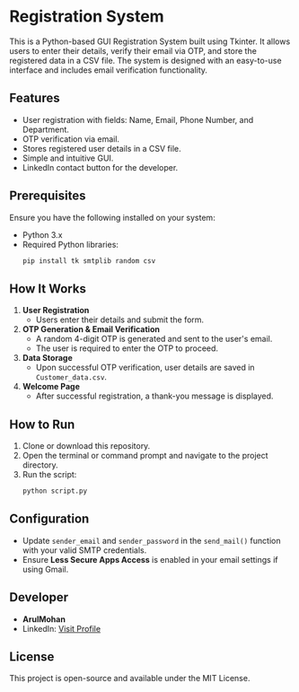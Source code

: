 # Registration System

This is a Python-based GUI Registration System built using Tkinter. It allows users to enter their details, verify their email via OTP, and store the registered data in a CSV file. The system is designed with an easy-to-use interface and includes email verification functionality.

## Features
- User registration with fields: Name, Email, Phone Number, and Department.
- OTP verification via email.
- Stores registered user details in a CSV file.
- Simple and intuitive GUI.
- LinkedIn contact button for the developer.

## Prerequisites
Ensure you have the following installed on your system:
- Python 3.x
- Required Python libraries:
  ```bash
  pip install tk smtplib random csv
  ```

## How It Works
1. **User Registration**
   - Users enter their details and submit the form.
2. **OTP Generation & Email Verification**
   - A random 4-digit OTP is generated and sent to the user's email.
   - The user is required to enter the OTP to proceed.
3. **Data Storage**
   - Upon successful OTP verification, user details are saved in `Customer_data.csv`.
4. **Welcome Page**
   - After successful registration, a thank-you message is displayed.

## How to Run
1. Clone or download this repository.
2. Open the terminal or command prompt and navigate to the project directory.
3. Run the script:
   ```bash
   python script.py
   ```

## Configuration
- Update `sender_email` and `sender_password` in the `send_mail()` function with your valid SMTP credentials.
- Ensure **Less Secure Apps Access** is enabled in your email settings if using Gmail.

## Developer
- **ArulMohan**
- LinkedIn: [Visit Profile](https://www.linkedin.com/in/arulmohanp27/)

## License
This project is open-source and available under the MIT License.

